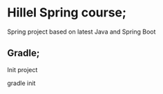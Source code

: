 # Hillel Spring course;
Spring project based on latest Java and Spring Boot
## Gradle;
Init project

gradle init
